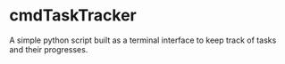 # cmdTaskTracker
A simple python script built as a terminal interface to keep track of tasks and their progresses.
